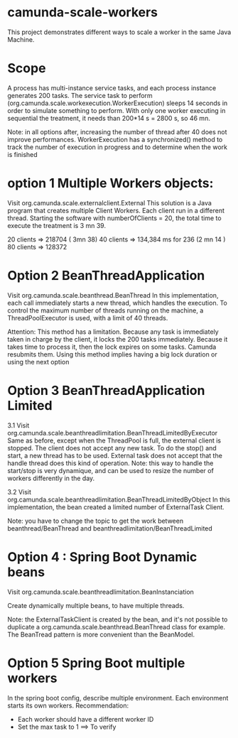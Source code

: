 # camunda-scale-workers
This project demonstrates different ways to scale a worker in the same Java Machine.

# Scope
A process has multi-instance service tasks, and each process instance generates 200 tasks.
The service task to perform (org.camunda.scale.workexecution.WorkerExecution) sleeps 14 seconds in order to simulate something to perform.
With only one worker executing in sequential the treatment, it needs than 200*14 s = 2800 s, so 46 mn.


Note: in all options after, increasing the number of thread after 40 does not improve performances. 
WorkerExecution has a synchronized() method to track the number of execution in progress and to determine when the work is finished

# option 1 Multiple Workers objects:

Visit org.camunda.scale.externalclient.External
This solution is a Java program that creates multiple Client Workers.
Each client run in a different thread.
Starting the software with numberOfClients = 20, the total time to execute the treatment is 3 mn 39.


20 clients => 218704 ( 3mn 38)
40 clients => 134,384 ms for 236 (2 mn 14 )
80 clients => 128372

# Option 2 BeanThreadApplication
Visit org.camunda.scale.beanthread.BeanThread
In this implementation, each call immediately starts a new thread, which handles the execution.
To control the maximum number of threads running on the machine, a ThreadPoolExecutor is used, with a limit of 40 threads.

Attention: This method has a limitation. Because any task is immediately taken in charge by the client, it locks the 200 tasks immediately. Because it takes time to process it, then the lock expires on some tasks. Camunda resubmits them.
Using this method implies having a big lock duration or using the next option

# Option 3 BeanThreadApplication Limited
3.1 Visit org.camunda.scale.beanthreadlimitation.BeanThreadLimitedByExecutor
Same as before, except when the ThreadPool is full, the external client is stopped. The client does not accept any new task.
To do the stop() and start, a new thread has to be used. External task does not accept that the handle thread does this kind of operation.
Note: this way to handle the start/stop is very dynamique, and can be used to resize the number of workers differently in the day. 

3.2 Visit org.camunda.scale.beanthreadlimitation.BeanThreadLimitedByObject
In this implementation, the bean created a limited number of ExternalTask Client.

Note: you have to change the topic to get the work between beanthread/BeanThread and beanthreadlimitation/BeanThreadLimited

# Option 4 : Spring Boot Dynamic beans
Visit org.camunda.scale.beanthreadlimitation.BeanInstanciation 

Create dynamically multiple beans, to have multiple threads.

Note: the ExternalTaskClient is created by the bean, and it's not possible to duplicate a org.camunda.scale.beanthread.BeanThread class for example.
The BeanTread pattern is more convenient than the BeanModel.

# Option 5 Spring Boot multiple workers
In the spring boot config, describe multiple environment. Each environment starts its own workers.
Recommendation:
* Each worker should have a different worker ID
* Set the max task to 1
  ==> To verify
